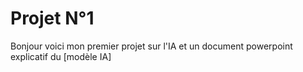 # Projet N°1 
Bonjour voici mon premier projet sur l'IA et un document powerpoint explicatif du [modèle IA]
